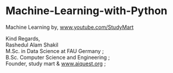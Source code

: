 # Machine-Learning-with-Python
Machine Learning by, www.youtube.com/StudyMart

Kind Regards, <br>
Rashedul Alam Shakil <br>
M.Sc. in Data Science at FAU Germany ; <br>
B.Sc. Computer Science and Engineering ;  <br>
Founder, study mart & www.aiquest.org ; 
